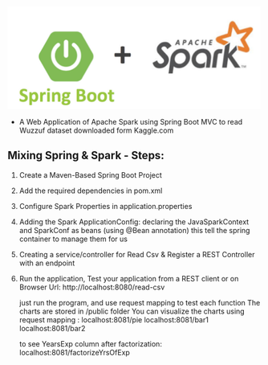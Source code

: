 
![spark-spring.jpg](spark-spring.jpg)

* A Web Application of Apache Spark using Spring Boot MVC to read Wuzzuf dataset downloaded form Kaggle.com

## Mixing Spring & Spark - Steps:
1. Create a Maven-Based Spring Boot Project
2. Add the required dependencies in pom.xml
3. Configure Spark Properties in application.properties
4. Adding the Spark ApplicationConfig: declaring the JavaSparkContext and SparkConf as beans (using @Bean annotation) this tell the spring container to manage them for us
5. Creating a service/controller for Read Csv & Register a REST Controller with an endpoint
6. Run the application, Test your application from a REST client or on Browser
   Url: http://localhost:8080/read-csv


   just run the program, and use request mapping to test each function
   The charts are stored in /public folder 
   You can visualize the charts using request mapping :
	localhost:8081/pie
	localhost:8081/bar1
	localhost:8081/bar2

   to see YearsExp column after factorization:	localhost:8081/factorizeYrsOfExp
 
   